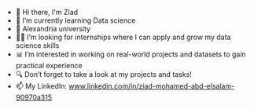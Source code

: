 
- 👋 Hi there, I'm Ziad
- 🌱 I’m currently learning Data science
- 🏫 Alexandria university
- 👨‍💼 I’m looking for internships where I can apply and grow my data science skills  
- 📊 I’m interested in working on real-world projects and datasets to gain practical experience
- 🔍 Don’t forget to take a look at my projects and tasks!
- 📫 My LinkedIn: www.linkedin.com/in/ziad-mohamed-abd-elsalam-90970a315

